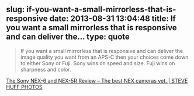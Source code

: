 slug: if-you-want-a-small-mirrorless-that-is-responsive
date: 2013-08-31 13:04:48
title: If you want a small mirrorless that is responsive and can deliver the...
type: quote
---

> If you want a small mirrorless that is responsive and can deliver the image quality you want from an APS-C then your choices come down to either Sony or Fuji. Sony wins on speed and size. Fuji wins on sharpness and color.

[The Sony NEX-6 and NEX-5R Review – The best NEX cameras yet. | STEVE HUFF PHOTOS](http://www.stevehuffphoto.com/2012/12/11/the-sony-nex-6-and-nex-5r-review-the-best-nex-cameras-yet/)
